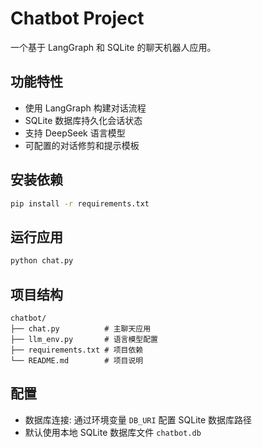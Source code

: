 # Chatbot Project

一个基于 LangGraph 和 SQLite 的聊天机器人应用。

## 功能特性

- 使用 LangGraph 构建对话流程
- SQLite 数据库持久化会话状态
- 支持 DeepSeek 语言模型
- 可配置的对话修剪和提示模板

## 安装依赖

```bash
pip install -r requirements.txt
```

## 运行应用

```bash
python chat.py
```

## 项目结构

```
chatbot/
├── chat.py          # 主聊天应用
├── llm_env.py       # 语言模型配置
├── requirements.txt # 项目依赖
└── README.md        # 项目说明
```

## 配置

- 数据库连接: 通过环境变量 `DB_URI` 配置 SQLite 数据库路径
- 默认使用本地 SQLite 数据库文件 `chatbot.db`